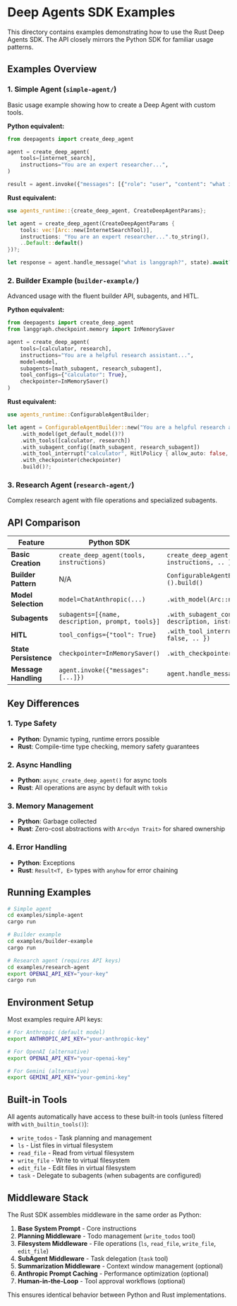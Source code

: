 # Deep Agents SDK Examples

This directory contains examples demonstrating how to use the Rust Deep Agents SDK. The API closely mirrors the Python SDK for familiar usage patterns.

## Examples Overview

### 1. Simple Agent (`simple-agent/`)
Basic usage example showing how to create a Deep Agent with custom tools.

**Python equivalent:**
```python
from deepagents import create_deep_agent

agent = create_deep_agent(
    tools=[internet_search],
    instructions="You are an expert researcher...",
)

result = agent.invoke({"messages": [{"role": "user", "content": "what is langgraph?"}]})
```

**Rust equivalent:**
```rust
use agents_runtime::{create_deep_agent, CreateDeepAgentParams};

let agent = create_deep_agent(CreateDeepAgentParams {
    tools: vec![Arc::new(InternetSearchTool)],
    instructions: "You are an expert researcher...".to_string(),
    ..Default::default()
})?;

let response = agent.handle_message("what is langgraph?", state).await?;
```

### 2. Builder Example (`builder-example/`)
Advanced usage with the fluent builder API, subagents, and HITL.

**Python equivalent:**
```python
from deepagents import create_deep_agent
from langgraph.checkpoint.memory import InMemorySaver

agent = create_deep_agent(
    tools=[calculator, research],
    instructions="You are a helpful research assistant...",
    model=model,
    subagents=[math_subagent, research_subagent],
    tool_configs={"calculator": True},
    checkpointer=InMemorySaver()
)
```

**Rust equivalent:**
```rust
use agents_runtime::ConfigurableAgentBuilder;

let agent = ConfigurableAgentBuilder::new("You are a helpful research assistant...")
    .with_model(get_default_model()?)
    .with_tools([calculator, research])
    .with_subagent_config([math_subagent, research_subagent])
    .with_tool_interrupt("calculator", HitlPolicy { allow_auto: false, note: Some("Requires approval".to_string()) })
    .with_checkpointer(checkpointer)
    .build()?;
```

### 3. Research Agent (`research-agent/`)
Complex research agent with file operations and specialized subagents.

## API Comparison

| Feature | Python SDK | Rust SDK |
|---------|------------|----------|
| **Basic Creation** | `create_deep_agent(tools, instructions)` | `create_deep_agent(CreateDeepAgentParams { tools, instructions, .. })` |
| **Builder Pattern** | N/A | `ConfigurableAgentBuilder::new(instructions).with_*().build()` |
| **Model Selection** | `model=ChatAnthropic(...)` | `.with_model(Arc::new(AnthropicMessagesModel::new(...)))` |
| **Subagents** | `subagents=[{name, description, prompt, tools}]` | `.with_subagent_config([SubAgentConfig { name, description, instructions, tools }])` |
| **HITL** | `tool_configs={"tool": True}` | `.with_tool_interrupt("tool", HitlPolicy { allow_auto: false, .. })` |
| **State Persistence** | `checkpointer=InMemorySaver()` | `.with_checkpointer(Arc::new(InMemoryCheckpointer::new()))` |
| **Message Handling** | `agent.invoke({"messages": [...]})` | `agent.handle_message("text", state).await` |

## Key Differences

### 1. **Type Safety**
- **Python**: Dynamic typing, runtime errors possible
- **Rust**: Compile-time type checking, memory safety guarantees

### 2. **Async Handling**
- **Python**: `async_create_deep_agent()` for async tools
- **Rust**: All operations are async by default with `tokio`

### 3. **Memory Management**
- **Python**: Garbage collected
- **Rust**: Zero-cost abstractions with `Arc<dyn Trait>` for shared ownership

### 4. **Error Handling**
- **Python**: Exceptions
- **Rust**: `Result<T, E>` types with `anyhow` for error chaining

## Running Examples

```bash
# Simple agent
cd examples/simple-agent
cargo run

# Builder example  
cd examples/builder-example
cargo run

# Research agent (requires API keys)
cd examples/research-agent
export OPENAI_API_KEY="your-key"
cargo run
```

## Environment Setup

Most examples require API keys:

```bash
# For Anthropic (default model)
export ANTHROPIC_API_KEY="your-anthropic-key"

# For OpenAI (alternative)
export OPENAI_API_KEY="your-openai-key"

# For Gemini (alternative)
export GEMINI_API_KEY="your-gemini-key"
```

## Built-in Tools

All agents automatically have access to these built-in tools (unless filtered with `with_builtin_tools()`):

- `write_todos` - Task planning and management
- `ls` - List files in virtual filesystem  
- `read_file` - Read from virtual filesystem
- `write_file` - Write to virtual filesystem
- `edit_file` - Edit files in virtual filesystem
- `task` - Delegate to subagents (when subagents are configured)

## Middleware Stack

The Rust SDK assembles middleware in the same order as Python:

1. **Base System Prompt** - Core instructions
2. **Planning Middleware** - Todo management (`write_todos` tool)
3. **Filesystem Middleware** - File operations (`ls`, `read_file`, `write_file`, `edit_file`)
4. **SubAgent Middleware** - Task delegation (`task` tool)
5. **Summarization Middleware** - Context window management (optional)
6. **Anthropic Prompt Caching** - Performance optimization (optional)
7. **Human-in-the-Loop** - Tool approval workflows (optional)

This ensures identical behavior between Python and Rust implementations.
